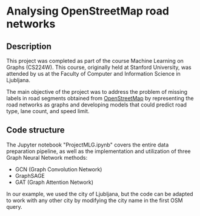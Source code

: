 # Analysing OpenStreetMap road networks

## Description
This project was completed as part of the course Machine Learning on Graphs (CS224W). This course, originally held at Stanford University, was attended by us at the Faculty of Computer and Information Science in Ljubljana.

The main objective of the project was to address the problem of missing labels in road segments obtained from [OpenStreetMap](https://www.openstreetmap.org/) by representing the road networks as graphs and developing models that could predict road type, lane count, and speed limit.

## Code structure
The Jupyter notebook "ProjectMLG.ipynb" covers the entire data preparation pipeline, as well as the implementation and utilization of three Graph Neural Network methods:
- GCN (Graph Convolution Network)
- GraphSAGE
- GAT (Graph Attention Network)

In our example, we used the city of Ljubljana, but the code can be adapted to work with any other city by modifying the city name in the first OSM query.

